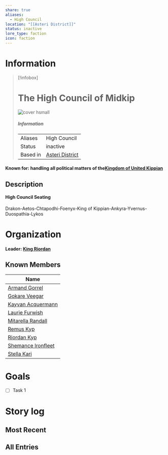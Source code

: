```yaml
---
share: true
aliases:
  - High Council
location: "[[Asteri District]]"
status: inactive
lore_type: faction
icon: faction
---
```

# Information
> [!infobox]
> # The High Council of Midkip
> ![cover hsmall](insertimage.png)
> ##### Information
> |   |  |
> | ---- | ---- |
> | Aliases | High Council|
> | Status| inactive|
> | Based in|  [Asteri District](../Locations/Areas/Asteri%20District.md)|
#### Known for: handling all political matters of the[Kingdom of United Kippian](../Locations/Kingdoms/Kingdom%20of%20United%20Kippian.md)
## Description
#### High Council Seating
Drakon-Aetos-Chtapodhi-Foenyx-King of Kippian-Ankyra-Yvernus-Duospathia-Lykos

# Organization
#### Leader: [King Riordan](../../Riordan%20Kyp.md)
## Known Members
| Name                                               |
| -------------------------------------------------- |
| [Armand Gorrel](../../Armand%20Gorrel.md)           |
| [Gokare Veegar](../../Gokare%20Veegar.md)           |
| [Kayvan Acquermann](../../Kayvan%20Acquermann.md)   |
| [Laurie Furwish](../../Laurie%20Furwish.md)         |
| [Mitarella Randall](../../Mitarella%20Randall.md)   |
| [Remus Kyp](../../Remus%20Kyp.md)                   |
| [Riordan Kyp](../../Riordan%20Kyp.md)               |
| [Shemance Ironfleet](../../Shemance%20Ironfleet.md) |
| [Stella Kari](../../Stella%20Kari.md)               |

# Goals
- [ ] Task 1
# Story log
## Most Recent

## All Entries
